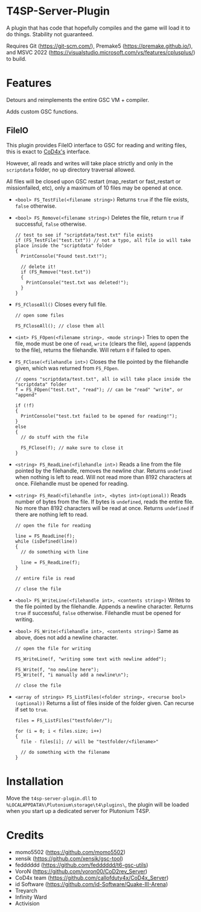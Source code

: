 # T4SP-Server-Plugin
A plugin that has code that hopefully compiles and the game will load it to do things. Stability not guaranteed.

Requires Git (https://git-scm.com/), Premake5 (https://premake.github.io/), and MSVC 2022 (https://visualstudio.microsoft.com/vs/features/cplusplus/) to build.

# Features

Detours and reimplements the entire GSC VM + compiler.

Adds custom GSC functions.

## FileIO
This plugin provides FileIO interface to GSC for reading and writing files, this is exact to [CoD4x's](https://github.com/callofduty4x/CoD4x_Server/blob/master/scriptdocumentation/script_functions_reference.md#file-operations) interface.

However, all reads and writes will take place strictly and only in the `scriptdata` folder, no up directory traversal allowed.

All files will be closed upon GSC restart (map_restart or fast_restart or missionfailed, etc), only a maximum of 10 files may be opened at once.

* `<bool> FS_TestFile(<filename string>)` Returns `true` if the file exists, `false` otherwise.
* `<bool> FS_Remove(<filename string>)` Deletes the file, return `true` if successful, `false` otherwise.
  ```gsc
  // test to see if "scriptdata/test.txt" file exists
  if (FS_TestFile("test.txt")) // not a typo, all file io will take place inside the "scriptdata" folder
  {
    PrintConsole("Found test.txt!");

    // delete it!
    if (FS_Remove("test.txt"))
    {
      PrintConsole("test.txt was deleted!");
    }
  }
  ```

* `FS_FCloseAll()` Closes every full file.
  ```gsc
  // open some files

  FS_FCloseAll(); // close them all
  ```

* `<int> FS_FOpen(<filename string>, <mode string>)` Tries to open the file, mode must be one of `read`, `write` (clears the file), `append` (appends to the file), returns the filehandle. Will return `0` if failed to open.
* `FS_FClose(<filehandle int>)` Closes the file pointed by the filehandle given, which was returned from `FS_FOpen`.
  ```gsc
  // opens "scriptdata/test.txt", all io will take place inside the "scriptdata" folder
  f = FS_FOpen("test.txt", "read"); // can be "read" "write", or "append"

  if (!f)
  {
    PrintConsole("test.txt failed to be opened for reading!");
  }
  else
  {
    // do stuff with the file

    FS_FClose(f); // make sure to close it
  }

  ```

* `<string> FS_ReadLine(<filehandle int>)` Reads a line from the file pointed by the filehandle, removes the newline char. Returns `undefined` when nothing is left to read. Will not read more than 8192 characters at once. Filehandle must be opened for reading.
* `<string> FS_Read(<filehandle int>, <bytes int>(optional))` Reads number of bytes from the file. If bytes is `undefined`, reads the entire file. No more than 8192 characters will be read at once. Returns `undefined` if there are nothing left to read.
  ```gsc
  // open the file for reading

  line = FS_ReadLine(f);
  while (isDefined(line))
  {
    // do something with line

    line = FS_ReadLine(f);
  }

  // entire file is read

  // close the file
  ```

* `<bool> FS_WriteLine(<filehandle int>, <contents string>)` Writes to the file pointed by the filehandle. Appends a newline character. Returns `true` if successful, `false` otherwise. Filehandle must be opened for writing.
* `<bool> FS_Write(<filehandle int>, <contents string>)` Same as above, does not add a newline character.
  ```gsc
  // open the file for writing

  FS_WriteLine(f, "writing some text with newline added");

  FS_Write(f, "no newline here");
  FS_Write(f, "i manually add a newline\n");

  // close the file
  ```

* `<array of strings> FS_ListFiles(<folder string>, <recurse bool>(optional))` Returns a list of files inside of the folder given. Can recurse if set to `true`.
  ```gsc
  files = FS_ListFiles("testfolder/");

  for (i = 0; i < files.size; i++)
  {
    file - files[i]; // will be "testfolder/<filename>"

    // do something with the filename
  }
  ```

# Installation
Move the `t4sp-server-plugin.dll` to `%LOCALAPPDATA%\Plutonium\storage\t4\plugins\`, the plugin will be loaded when you start up a dedicated server for Plutonium T4SP.

# Credits
- momo5502 (https://github.com/momo5502)
- xensik (https://github.com/xensik/gsc-tool)
- fedddddd (https://github.com/fedddddd/t6-gsc-utils)
- VoroN (https://github.com/voron00/CoD2rev_Server)
- CoD4x team (https://github.com/callofduty4x/CoD4x_Server)
- id Software (https://github.com/id-Software/Quake-III-Arena)
- Treyarch
- Infinity Ward
- Activision
